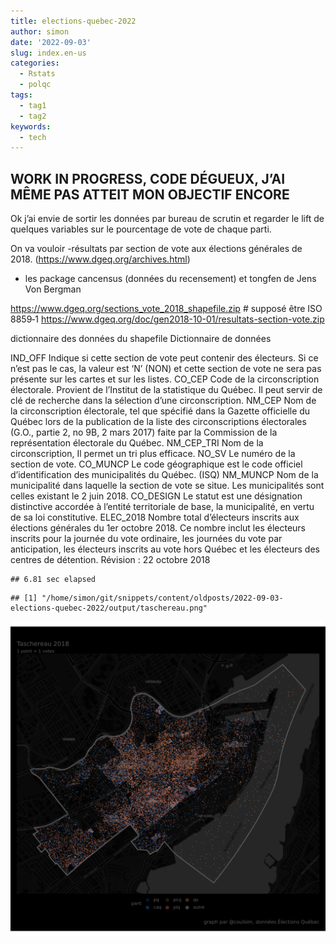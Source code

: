 ```yaml
---
title: elections-quebec-2022
author: simon
date: '2022-09-03'
slug: index.en-us
categories:
  - Rstats
  - polqc
tags:
  - tag1
  - tag2
keywords:
  - tech
---
```









<div id="work-in-progress-code-dégueux-jai-même-pas-atteit-mon-objectif-encore" class="section level2">
<h2>WORK IN PROGRESS, CODE DÉGUEUX, J’AI MÊME PAS ATTEIT MON OBJECTIF ENCORE</h2>
<p>Ok j’ai envie de sortir les données par bureau de scrutin et regarder le lift de quelques variables sur le pourcentage de vote de chaque parti.</p>
<p>On va vouloir
-résultats par section de vote aux élections générales de 2018.
(<a href="https://www.dgeq.org/archives.html" class="uri">https://www.dgeq.org/archives.html</a>)</p>
<ul>
<li>les package cancensus (données du recensement) et tongfen de Jens Von Bergman</li>
</ul>
<p><a href="https://www.dgeq.org/sections_vote_2018_shapefile.zip" class="uri">https://www.dgeq.org/sections_vote_2018_shapefile.zip</a> # supposé être ISO 8859‑1
<a href="https://www.dgeq.org/doc/gen2018-10-01/resultats-section-vote.zip" class="uri">https://www.dgeq.org/doc/gen2018-10-01/resultats-section-vote.zip</a></p>
<p>dictionnaire des données du shapefile
Dictionnaire de données</p>
<p>IND_OFF Indique si cette section de vote peut contenir des électeurs. Si ce n’est pas le cas, la valeur est ‘N’ (NON) et cette section de vote ne sera pas présente sur les cartes et sur les listes.
CO_CEP Code de la circonscription électorale. Provient de l’Institut de la statistique du Québec. Il peut servir de clé de recherche dans la sélection d’une circonscription.
NM_CEP Nom de la circonscription électorale, tel que spécifié dans la Gazette officielle du Québec lors de la publication de la liste des circonscriptions électorales (G.O., partie 2, no 9B, 2 mars 2017) faite par la Commission de la représentation électorale du Québec.
NM_CEP_TRI Nom de la circonscription, Il permet un tri plus efficace.
NO_SV Le numéro de la section de vote.
CO_MUNCP Le code géographique est le code officiel d’identification des municipalités du Québec. (ISQ)
NM_MUNCP Nom de la municipalité dans laquelle la section de vote se situe. Les municipalités sont celles existant le 2 juin 2018.
CO_DESIGN Le statut est une désignation distinctive accordée à l’entité territoriale de base, la municipalité, en vertu de sa loi constitutive.
ELEC_2018 Nombre total d’électeurs inscrits aux élections générales du 1er octobre 2018. Ce nombre inclut les électeurs inscrits pour la journée du vote ordinaire, les journées du vote par anticipation, les électeurs inscrits au vote hors Québec et les électeurs des centres de détention.
Révision : 22 octobre 2018</p>
<pre><code>## 6.81 sec elapsed</code></pre>
<pre><code>## [1] &quot;/home/simon/git/snippets/content/oldposts/2022-09-03-elections-quebec-2022/output/taschereau.png&quot;</code></pre>
<p><img src="/oldposts/2022-09-03-elections-quebec-2022/index.en-us_files/figure-html/unnamed-chunk-1-1.png" width="960" /></p>
</div>
